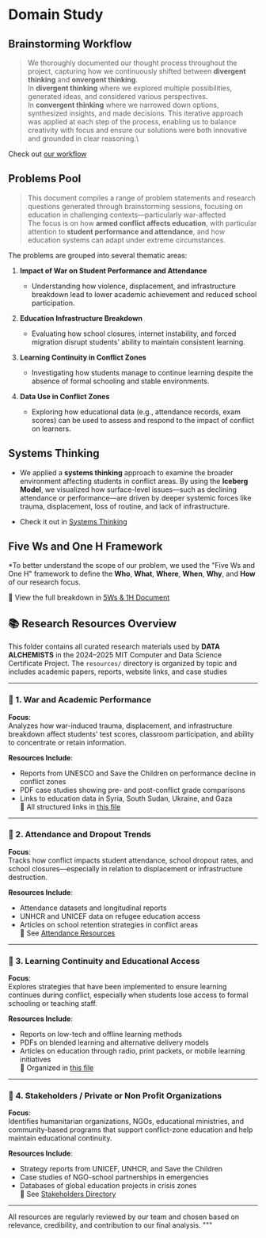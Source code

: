 # Domain Study

## Brainstorming Workflow

> We thoroughly documented our thought process throughout the project, capturing how we continuously shifted between **divergent thinking** and **onvergent thinking**.\
In **divergent thinking** where we explored multiple possibilities, generated ideas, and considered various perspectives.\
In **convergent thinking** where we narrowed down options, synthesized insights, and made decisions. This iterative approach was applied at each step of the process, enabling us to balance creativity with focus
and ensure our solutions were both innovative and grounded in clear reasoning.\

Check out  [our workflow](/0_domain_study/process/workflow.md)

## Problems Pool

>This document compiles a range of problem statements and research questions generated through brainstorming sessions, focusing on education in challenging contexts—particularly war-affected\
The focus is on how **armed conflict affects education**, with particular attention to **student performance and attendance**, and how education systems can adapt under extreme circumstances.

The problems are grouped into several thematic areas:

1. **Impact of War on Student Performance and Attendance**  
   * Understanding how violence, displacement, and infrastructure breakdown lead to lower academic achievement and reduced school participation.

2. **Education Infrastructure Breakdown**  
   * Evaluating how school closures, internet instability, and forced migration disrupt students' ability to maintain consistent learning.

3. **Learning Continuity in Conflict Zones**  
   * Investigating how students manage to continue learning despite the absence of formal schooling and stable environments.

4. **Data Use in Conflict Zones**  
   * Exploring how educational data (e.g., attendance records, exam scores) can be used to assess and respond to the impact of conflict on learners.
  
## Systems Thinking

* We applied a **systems thinking** approach to examine the broader environment affecting students in conflict areas. By using the **Iceberg Model**, we visualized how surface-level issues—such as declining attendance or performance—are
 driven by deeper systemic forces like trauma, displacement, loss of routine, and lack of infrastructure.

* Check it out in [Systems Thinking](/0_domain_study/systems_tkinking.md)

## Five Ws and One H Framework

*To better understand the scope of our problem, we used the "Five Ws and One H" framework to define the **Who**, **What**, **Where**, **When**, **Why**, and **How** of our research focus.

📄 View the full breakdown in [5Ws & 1H Document](/0_domain_study/process/five_ws_and_one_h_framework.md)

## 📚 Research Resources Overview

 This folder contains all curated research materials used by **DATA ALCHEMISTS** in the 2024–2025 MIT Computer and Data Science Certificate Project. The `resources/` directory is organized by topic and includes academic papers, reports, website
  links, and case studies

---

### 📂 1. War and Academic Performance

**Focus**:  
Analyzes how war-induced trauma, displacement, and infrastructure breakdown affect students' test scores, classroom participation, and ability to concentrate or retain information.

**Resources Include**:

* Reports from UNESCO and Save the Children on performance decline in conflict zones  
* PDF case studies showing pre- and post-conflict grade comparisons  
* Links to education data in Syria, South Sudan, Ukraine, and Gaza  
📄 All structured links in [this file](/0_domain_study/resources/Performance%20in%20Conflict/links.md)

---

### 📂 2. Attendance and Dropout Trends

**Focus**:  
Tracks how conflict impacts student attendance, school dropout rates, and school closures—especially in relation to displacement or infrastructure destruction.

**Resources Include**:

* Attendance datasets and longitudinal reports  
* UNHCR and UNICEF data on refugee education access  
* Articles on school retention strategies in conflict areas  
📄 See [Attendance Resources](/0_domain_study/resources/Attendance%20in%20Conflict/links.md)

---

### 📂 3. Learning Continuity and Educational Access

**Focus**:  
Explores strategies that have been implemented to ensure learning continues during conflict, especially when students lose access to formal schooling or teaching staff.

**Resources Include**:

* Reports on low-tech and offline learning methods  
* PDFs on blended learning and alternative delivery models  
* Articles on education through radio, print packets, or mobile learning initiatives  
📄 Organized in [this file](/0_domain_study/resources/Learning%20Continuity/links.md)

---

### 📂 4. Stakeholders / Private or Non Profit Organizations

**Focus**:  
Identifies humanitarian organizations, NGOs, educational ministries, and community-based programs that support conflict-zone education and help maintain educational continuity.

**Resources Include**:

* Strategy reports from UNICEF, UNHCR, and Save the Children  
* Case studies of NGO-school partnerships in emergencies  
* Databases of global education projects in crisis zones  
📄 See [Stakeholders Directory](/0_domain_study/resources/Stakeholders/links.md)

---

All resources are regularly reviewed by our team and chosen based on relevance, credibility, and contribution to our final analysis.
"""
